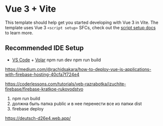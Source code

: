 # Vue 3 + Vite

This template should help get you started developing with Vue 3 in Vite. The template uses Vue 3 `<script setup>` SFCs, check out the [script setup docs](https://v3.vuejs.org/api/sfc-script-setup.html#sfc-script-setup) to learn more.

## Recommended IDE Setup

- [VS Code](https://code.visualstudio.com/) + [Volar](https://marketplace.visualstudio.com/items?itemName=Vue.volar)
npm run dev
npm run build

<!-- ========== как хостить на firebase============= -->
https://medium.com/@rachidsakara/how-to-deploy-vue-js-applications-with-firebase-hosting-40cfa7f724e4

https://coderlessons.com/tutorials/veb-razrabotka/izuchite-firebase/firebase-kratkoe-rukovodstvo


1. npm run build
2. должна быть папка public и в нее перенести все из папки dist
3. firebase deploy

https://deutsch-d26e4.web.app/